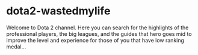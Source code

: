 # dota2-wastedmylife
Welcome to Dota 2 channel. Here you can search for the highlights of the professional players, the big leagues, and the guides that hero goes mid to improve the level and experience for those of you that have low ranking medal...
